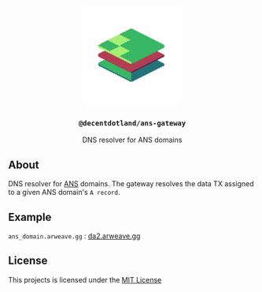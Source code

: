 <p align="center">
  <a href="https://decent.land">
    <img src="./img/new-logo.png" height="200">
  </a>
  <h3 align="center"><code>@decentdotland/ans-gateway</code></h3>
  <p align="center">DNS resolver for ANS domains</p>
</p>

## About
DNS resolver for [ANS](https://ans.gg) domains. The gateway resolves the data TX assigned to a given ANS domain's `A record`.

## Example

`ans_domain.arweave.gg` : [da2.arweave.gg](http://da2.arweave.gg)

## License
This projects is licensed under the [MIT License](./LICENSE)